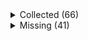 <details><summary>Collected (66)</summary>
<p>

| Packet |
| --- |
| login |
| feature_flags |
| custom_payload |
| difficulty |
| abilities |
| held_item_slot |
| declare_recipes |
| tags |
| entity_status |
| declare_commands |
| unlock_recipes |
| position |
| server_data |
| player_info |
| update_view_position |
| map_chunk |
| spawn_entity |
| entity_metadata |
| entity_update_attributes |
| entity_velocity |
| initialize_world_border |
| update_time |
| spawn_position |
| window_items |
| block_change |
| entity_move_look |
| rel_entity_move |
| advancements |
| update_health |
| experience |
| multi_block_change |
| entity_teleport |
| entity_look |
| entity_head_rotation |
| entity_equipment |
| entity_destroy |
| update_light |
| system_chat |
| named_entity_spawn |
| sound_effect |
| player_remove |
| tab_complete |
| player_chat |
| death_combat_event |
| respawn |
| game_state_change |
| set_slot |
| set_cooldown |
| acknowledge_player_digging |
| entity_sound_effect |
| map |
| set_title_text |
| keep_alive |
| unload_chunk |
| scoreboard_objective |
| scoreboard_display_objective |
| scoreboard_score |
| entity_effect |
| remove_entity_effect |
| open_window |
| craft_progress_bar |
| close_window |
| boss_bar |
| collect |
| statistics |
| animation |

</p>
</details>
<details><summary>Missing (41)</summary>
<p>

| Packet |
| --- |
| spawn_entity_experience_orb |
| block_break_animation |
| tile_entity_data |
| block_action |
| face_player |
| nbt_query_response |
| chat_suggestions |
| hide_message |
| kick_disconnect |
| profileless_chat |
| explosion |
| open_horse_window |
| world_event |
| world_particles |
| trade_list |
| vehicle_move |
| open_book |
| open_sign_entity |
| craft_recipe_response |
| end_combat_event |
| enter_combat_event |
| resource_pack_send |
| camera |
| update_view_distance |
| attach_entity |
| set_passengers |
| teams |
| stop_sound |
| playerlist_header |
| select_advancement_tab |
| clear_titles |
| action_bar |
| world_border_center |
| world_border_lerp_size |
| world_border_size |
| world_border_warning_delay |
| world_border_warning_reach |
| ping |
| set_title_subtitle |
| set_title_time |
| simulation_distance |

</p>
</details>